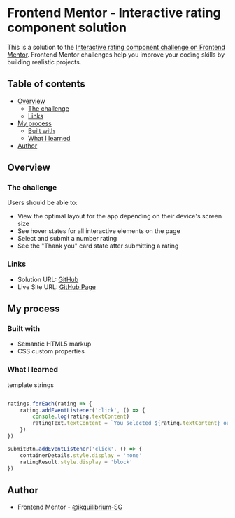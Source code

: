 # Frontend Mentor - Interactive rating component solution

This is a solution to the [Interactive rating component challenge on Frontend Mentor](https://www.frontendmentor.io/challenges/interactive-rating-component-koxpeBUmI). Frontend Mentor challenges help you improve your coding skills by building realistic projects. 

## Table of contents

- [Overview](#overview)
  - [The challenge](#the-challenge)
  - [Links](#links)
- [My process](#my-process)
  - [Built with](#built-with)
  - [What I learned](#what-i-learned)
- [Author](#author)

## Overview

### The challenge

Users should be able to:

- View the optimal layout for the app depending on their device's screen size
- See hover states for all interactive elements on the page
- Select and submit a number rating
- See the "Thank you" card state after submitting a rating


### Links

- Solution URL: [GitHub](https://github.com/Ikquilibrium-SG/interactive-rating-component-main.git)
- Live Site URL: [GitHub Page](https://ikquilibrium-sg.github.io/interactive-rating-component-main/)

## My process

### Built with

- Semantic HTML5 markup
- CSS custom properties


### What I learned
template strings

```js

ratings.forEach(rating => {
    rating.addEventListener('click', () => {
        console.log(rating.textContent)
        ratingText.textContent = `You selected ${rating.textContent} out of 5`
    })
})

submitBtn.addEventListener('click', () => {
    containerDetails.style.display = 'none'
    ratingResult.style.display = 'block'
})

```

## Author

- Frontend Mentor - [@ikquilibrium-SG](https://www.frontendmentor.io/profile/Ikquilibrium-SG)

